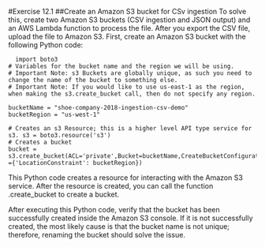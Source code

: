 #Exercise 12.1
##Create an Amazon S3 bucket for CSv ingestion
To solve this, create two Amazon S3 buckets (CSV ingestion and JSON output) and an AWS Lambda function to process the file.
After you export the CSV file, upload the file to Amazon S3. First, create an Amazon S3 bucket with the following Python code:
```
  import boto3
# Variables for the bucket name and the region we will be using.
# Important Note: s3 Buckets are globally unique, as such you need to change the name of the bucket to something else.
# Important Note: If you would like to use us-east-1 as the region, when making the s3.create_bucket call, then do not specify any region.

bucketName = "shoe-company-2018-ingestion-csv-demo"
bucketRegion = "us-west-1"

# Creates an s3 Resource; this is a higher level API type service for s3. s3 = boto3.resource('s3')
# Creates a bucket
bucket = s3.create_bucket(ACL='private',Bucket=bucketName,CreateBucketConfiguration
={'LocationConstraint': bucketRegion})
```

This Python code creates a resource for interacting with the Amazon S3 service. After the resource is created, you can call the function .create_bucket to create a bucket.

After executing this Python code, verify that the bucket has been successfully created inside the Amazon S3 console. If it is not successfully created, the most likely cause is that the bucket name is not unique; therefore, renaming the bucket should solve the issue.
